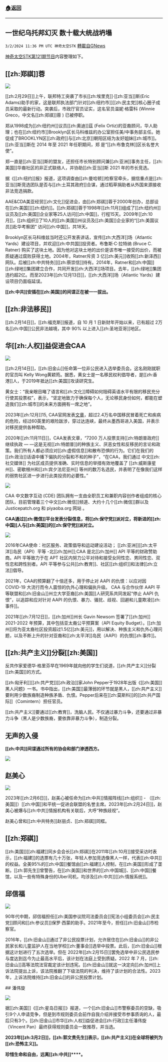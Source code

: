 ###  [:house:返回](README.md)
---


## 一世纪乌托邦幻灭 数十载大统战坍塌
`3/2/2024 11:36 PM UTC 神奇太空STK` [轉載自GNews](https://gnews.org/articles/2359766)

[神奇太空STK第121期节目](https://gettr.com/post/p31br373cc0)内容整理如下。

## [[zh:郑祺]]蓉

![](ipfs://QmQ3jPLjCHmCh1eKux48x3wLTorBhXptFH5QkEf1YGfbrF?.png)

[[zh:2月29日]]上午，联邦特工突袭了市长[[zh:埃里克]]·[[zh:亚当]]斯(Eric Adams)助手的家，这是联邦执法部门针对[[zh:纽约市]][[zh:民主党]]核心圈子成员采取的最新行动。突袭后，市政厅官员证实，这名官员温妮·格雷科 (Winnie Greco，中文名[[zh:郑祺]]蓉 ) 已被停职。

郑从1998成为[[zh:纽约州]]议员[[zh:奧迪]]茲 (Felix Ortiz)的亚裔顾问，华人助理；也在[[zh:纽约市]]Brooklyn区长马科维兹的办公室担任美/中事务部主任。她促成了BROOKLYN区[[zh:政府]]与[[zh:北京]]朝阳区结为友好姐妹[[zh:城市]]。[[zh:亚当]]斯在 2014 年至 2021 年任职期间，郑 是“[[zh:布鲁克林]]区长名誉大使”。

郑一直是[[zh:亚当]]斯的盟友，还担任市长特别顾问兼[[zh:亚洲]]事务主任，[[zh:美国]]华裔社区的非正式联络人，并协助[[zh:亚当]]斯 2021 年的市长竞选。

据《[[zh:纽约]]报》报道，这项调查由[[zh:曼哈顿]]检察官牵头，据信重点是[[zh:亚当]]斯竞选团队是否与[[zh:土耳其政府]]合谋，通过稻草捐助者从外国来源接收非法竞选捐款。

AAE&CDA美亚经贸[[zh:文化]]促进会，由[[zh:郑祺]]蓉于2000年创办，总部设在[[zh:美国]][[zh:纽约]]。[[zh:郑祺]]蓉于1998年[[zh:11月]]组成了[[zh:纽约州]]议员及[[zh:美国]]企业家等25人访问[[zh:中国]]，行程15天。2009年[[zh:10月]]，[[zh:组织]]了10人的[[zh:美国]]州议员及[[zh:美国]]企业家的“[[zh:美国议员]]赴华考察团” 访问[[zh:中国]]，共18天。

Brooklyn区长马科维兹当时还公开发表讲话，宣传[[zh:大西洋]]场（Atlantic Yards）建设项目，并欢迎[[zh:中共国]]投资者。布鲁斯·C·拉特纳 (Bruce C. Ratner) 购买了这块土地。因为他对这块土地的出价是该市唯一接受的出价，而被质疑通过腐败获得土地。2004年，Ratner斥资 3 亿[[zh:美元]]收购[[zh:新泽西]]网队。后被[[zh:中共特务]][[zh:蔡崇信]]持有。2014年，Ratner和[[zh:中国]][[zh:绿地]]集团建立合作，共同开发[[zh:大西洋]]场项目。去年，[[zh:绿地]]集团违约超2亿。而至2023年[[zh:12月13日]]，[[zh:大西洋]]场（Atlantic Yards）建设项目仍面临延误。

**[[zh:中共]]安插在[[zh:美国]]的间谍正在被一一拔出。**

## [[zh:非法移民]]

[[zh:2月14日]]，[[zh:福克斯]]报道，自 10 月 1 日新财年开始以来，已有超过 2万名[[zh:中国]]公民非法越境，其中 90% 以上进入[[zh:圣地亚哥]]地区。

## 华[[zh:人权]]益促进会CAA

![](ipfs://QmbLtsHpEyYwooYYLJXo1n5nqv8pehux9L11ZRA6NWr7bE?.png)

[[zh:2月14日]]，[[zh:旧金山]]任命第一位非公民进入选举委员会。这名刚刚就职的官员叫 Kelly Wong黄颖筠。据悉，黄女士是一名移民权利倡导者，是[[zh:香港]]人，于2019年抵达[[zh:美国]]攻读研究生。

黄女士：“我亲眼目睹了语言和[[zh:文化]]障碍如何阻碍英语水平有限的移民充分行使其投票权”，表示，“坚定地致力于确保每个人，无论移民身份如何，都能在塑造我们[[zh:城市]]的未来方面拥有一席之地”。

2023年[[zh:12月]]15, CAA官网发表[文章](https://caasf.org/2023/12/chinese-migrants-at-the-southern-border/?lang=zh-hans)，超过2.4万名中国移民冒着死亡和疾病的危险，经过60英里的艰险跋涉，穿过达连峡，最终从墨西哥进入美国，并表示对移民提供各种帮助。

2020年[[zh:11月11日]]，CAA发表文章，“7200 万人投票支持[[zh:特朗普政府]]继续执政 — —这是无视[[zh:特朗普]]的种族主义、厌恶女性和反移民的言论和政策。我们所有人都必须应对[[zh:虚假信息]]和散布恐惧的行为。它们在我们的[[zh:政治]]话语中播下偏执的分裂和不和的种子”，“在CAA，我们通过 中文[[zh:社交媒体]] 为社区成员提供准确、实时信息的举措有效地覆盖了 [[zh:威斯康星州]]、密歇根州和[[zh:宾夕法尼亚州]] 等州的数万名选民，并表明了在像我们这样的弱势社区进一步进行此类投资的必要性。”

![](ipfs://QmXYQJp1kUerxdUeqzc4tZ1wDZvHn32bB4e6BtXFLT5cFa?.png)

CAA 中文数字互动 (CDE) 团队拥有一支由全职员工和兼职内容创作者组成的核心团队，目前管理着三个中文[[zh:微信]]频道、大约十几个[[zh:微信]]群以及 Justicepatch.org 和 piyaoba.org 网站 。

**CAA通过[[zh:微信]]平台发表分裂信息，将[[zh:保守党]]派对立，将新进的[[zh:中国]]人与[[zh:美国]]的[[zh:保守党]]派对立。**

![](ipfs://QmP42KUDP5zEA3tf49dj44y4XjybUqAT2VCoNkfsmZuzdy?.png)

2016年CAA使命：社区服务、政策倡导和运动建设活动； [[zh:亚洲]][[zh:太平洋]]岛民（API）平等 \-北[[zh:加州]];CAA 是北[[zh:加州]] API 平等的财政赞助商。API 平等致力于在 APT 社区内努力公平对待和接受女同性恋、男同性恋、双性恋和跨性别者。API 平等参与公共[[zh:教育]]、社区[[zh:组织]]和法律[[zh:立法]]倡导。

2021年，CAA的预算翻了十倍还多，用于停止对 AAPI 的仇恨：以应对因 COVID-19 大流行而令人震惊的仇外心理和偏执升级。 CAA 与合作伙伴 AAPI 平等联盟和[[zh:旧金山]]州立大学亚裔[[zh:美国]]人研究系共同发起“停止 AAPI 仇恨”，以追踪和应对针对 AAPI 的仇恨、暴力、骚扰、歧视、回避和儿童欺凌[[zh:事件]]。

2021年[[zh:7月12日]]，[[zh:加州]]州长 Gavin Newsom 签署了[[zh:加州]] 2021-2022 年预算，其中包括亚太裔公平预算案（API Equity Budget）。[[zh:加州]]将为亚太裔社区投资超过1.5亿[[zh:美元]]，用以解决、种族主义和仇外心理问题，以及不断上升的针对亚裔和[[zh:太平洋]]岛民（AAPI）的仇恨[[zh:事件]]。

## [[zh:共产主义]]分裂[[zh:美国]]

反共作家爱德华·格里芬早在1969年就向他的学生们说道，[[zh:共产主义]]分裂[[zh:美国]]的方式。

[[zh:匈牙利]][[zh:共产党]][[zh:政治]]家John Pepper于1928年出版《[[zh:美国]]黑人问题》一书。书中指出，[[zh:美国]]最薄弱的环节就是黑人，[[zh:共产主义]]要利用少数族裔制造种族矛盾、仇恨。Pepper后来在[[zh:莫斯科]]的[[zh:共产国际]]（Comintern）担任官员。

[[zh:共产主义]]要通过[[zh:教育]]，洗脑人民。不仅通过暴力斗争，还要通过非暴力斗争（黑人是少数族裔，要依靠非暴力斗争），制造分裂。

## 无声的入侵
**[[zh:中共]]间谍通过所有的协会和部门渗透西方。**

![](ipfs://QmSopjfmAkqUDty1UvuwHsaiicGozoACXkaJvgjfV8FG1y?.png)




## 赵美心


![](ipfs://QmeLX74WRBTa9gAYweorrsy39DBCC3ZtRAqjzBQnyU66Ya?.png)

2023年[[zh:2月6日]]，赵美心被任命为[[zh:中共]]情报阵线[[zh:组织]] \- （[[zh:美国]]）[[zh:中国]]和平统一促进会联盟的名誉主席。2023年[[zh:2月24日]]，赵美心被爆与[[zh:中共]]情报机构有关联后，大呼“种族歧视”。

赵美心曾和[[zh:中共特务]]赵丽贞、[[zh:郑祺]]同框。

## [[zh:郑祺]]

[[zh:美国]][[zh:福建]]同乡会会长[[zh:郑祺]]在2011年[[zh:10月]]接受采访时表示，[[zh:福建]]的选票有几十万张，年轻人参加竞选像黑人一样，代表[[zh:中共]]的权益。全美95%的[[zh:中国]]餐馆由[[zh:福建]]人控制，在[[zh:美国]]形成了垄断。[[zh:郭先生]]曾警告，在[[zh:美国]]和世界的[[zh:中国城]]、[[zh:中国]]餐馆，以及一些有特殊身份的Uber司机，均涉及[[zh:中共]][[zh:情报系统]]。

## 邱信福


![](ipfs://QmSNaZmGAd5KNAdc93pcw1jYifN2stYeJ2iTqcPVPGP9CX?.png)


90年代中期，邱信福担任[[zh:美国参议院司法委员会]]宪法小组委员会[[zh:民主党]]顾问和[[zh:参议员]]保罗·西蒙的助手。2021年至今，担任[[zh:旧金山]]市检察官。

2016年，[[zh:旧金山]]通过了非公民投票计划，允许居住在[[zh:旧金山]]的非公民家长和儿童监护人在当地学校[[zh:董事会]]选举中投票。此后，[[zh:旧金山]]根据这计划进行了五次选举。但在 2022年[[zh:2月15日]]罢免选举中非公民选民参与度达到迄今为止最高水平后，该计划在法庭上受到质疑。2022 年 7 月，[[zh:旧金山]]高等法院法官裁定该计划违宪。[[zh:旧金山]]就这一决定向[[zh:加州]]上诉法院提出上诉，该法院推翻了下级法院的判决，维持了该计划的合法性。2023年，上诉法院维持[[zh:旧金山]]的非公民投票计划。

\## 潘伟旋


![](ipfs://QmQCMHz7yxmVSseH77bruQwMhFwusqepuNERganVp5poxi?.png)


据[[zh:美国]]《[[zh:星岛日报]]》报道，一个[[zh:旧金山]]市警察委员的空缺，吸引9个人申请竞争，但是到市规则委员会前作自我介绍并接受市参事质询的人，最后只有3个。[[zh:旧金山]]市华[[zh:人权]]益促进会[[zh:行政]]主任潘伟旋（Vincent Pan）最终获得规则委员会一致推荐，并当选。

**2023年[[zh:3月2日]]，[[zh:郭文贵先生]]表示，[[zh:共产主义]]在全球将被列为[[zh:恐怖主义]]。**

**珍惜生命和自由，远离[[zh:中共]]****。**
